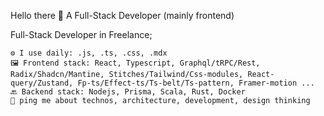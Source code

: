 Hello there 👋
A Full-Stack Developer (mainly frontend)

Full-Stack Developer in Freelance;

    ⚙️ I use daily: .js, .ts, .css, .mdx
    🖼️ Frontend stack: React, Typescript, Graphql/tRPC/Rest, Radix/Shadcn/Mantine, Stitches/Tailwind/Css-modules, React-query/Zustand, Fp-ts/Effect-ts/Ts-belt/Ts-pattern, Framer-motion ...
    🔙 Backend stack: Nodejs, Prisma, Scala, Rust, Docker
    💬 ping me about technos, architecture, development, design thinking
